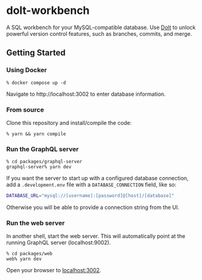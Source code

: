 # dolt-workbench

A SQL workbench for your MySQL-compatible database. Use [Dolt](https://doltdb.com) to unlock
powerful version control features, such as branches, commits, and merge.

## Getting Started

### Using Docker

```
% docker compose up -d
```

Navigate to http://localhost:3002 to enter database information.

### From source

Clone this repository and install/compile the code:

```
% yarn && yarn compile
```

### Run the GraphQL server

```
% cd packages/graphql-server
graphql-server% yarn dev
```

If you want the server to start up with a configured database connection, add a
`.development.env` file with a `DATABASE_CONNECTION` field, like so:

```bash
DATABASE_URL="mysql://[username]:[password]@[host]/[database]"
```

Otherwise you will be able to provide a connection string from the UI.

### Run the web server

In another shell, start the web server. This will automatically point at the running
GraphQL server (localhost:9002).

```
% cd packages/web
web% yarn dev
```

Open your browser to [localhost:3002](http://localhost:3002).
